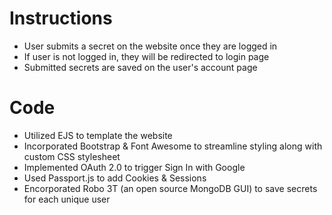 # Instructions
- User submits a secret on the website once they are logged in
- If user is not logged in, they will be redirected to login page
- Submitted secrets are saved on the user's account page

# Code
- Utilized EJS to template the website
- Incorporated Bootstrap & Font Awesome to streamline styling along with custom CSS stylesheet
- Implemented OAuth 2.0 to trigger Sign In with Google
- Used Passport.js to add Cookies & Sessions
- Encorporated Robo 3T (an open source MongoDB GUI) to save secrets for each unique user
